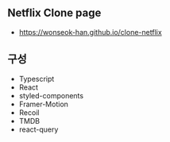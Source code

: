 ## Netflix Clone page

* https://wonseok-han.github.io/clone-netflix

## 구성
* Typescript
* React
* styled-components
* Framer-Motion
* Recoil
* TMDB
* react-query